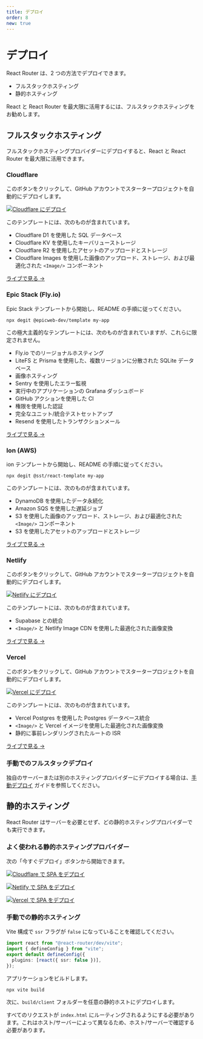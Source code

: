 ```yaml
---
title: デプロイ
order: 8
new: true
---
```


# デプロイ

React Router は、2 つの方法でデプロイできます。

- フルスタックホスティング
- 静的ホスティング

React と React Router を最大限に活用するには、フルスタックホスティングをお勧めします。

## フルスタックホスティング

フルスタックホスティングプロバイダーにデプロイすると、React と React Router を最大限に活用できます。

### Cloudflare

このボタンをクリックして、GitHub アカウントでスタータープロジェクトを自動的にデプロイします。

[![Cloudflare にデプロイ][cloudflare_button]][cloudflare]

このテンプレートには、次のものが含まれています。

- Cloudflare D1 を使用した SQL データベース
- Cloudflare KV を使用したキーバリューストレージ
- Cloudflare R2 を使用したアセットのアップロードとストレージ
- Cloudflare Images を使用した画像のアップロード、ストレージ、および最適化された `<Image/>` コンポーネント

[ライブで見る →](https://react-router-template.pages.dev)

### Epic Stack (Fly.io)

Epic Stack テンプレートから開始し、README の手順に従ってください。

```
npx degit @epicweb-dev/template my-app
```

この極大主義的なテンプレートには、次のものが含まれていますが、これらに限定されません。

- Fly.io でのリージョナルホスティング
- LiteFS と Prisma を使用した、複数リージョンに分散された SQLite データベース
- 画像ホスティング
- Sentry を使用したエラー監視
- 実行中のアプリケーションの Grafana ダッシュボード
- GitHub アクションを使用した CI
- 権限を使用した認証
- 完全なユニット/統合テストセットアップ
- Resend を使用したトランザクションメール

[ライブで見る →](https://react-router-template.fly.dev)

### Ion (AWS)

ion テンプレートから開始し、README の手順に従ってください。

```
npx degit @sst/react-template my-app
```

このテンプレートには、次のものが含まれています。

- DynamoDB を使用したデータ永続化
- Amazon SQS を使用した遅延ジョブ
- S3 を使用した画像のアップロード、ストレージ、および最適化された `<Image/>` コンポーネント
- S3 を使用したアセットのアップロードとストレージ

[ライブで見る →](#TODO)

### Netlify

このボタンをクリックして、GitHub アカウントでスタータープロジェクトを自動的にデプロイします。

[![Netlify にデプロイ][netlify_button]][netlify_spa]

このテンプレートには、次のものが含まれています。

- Supabase との統合
- `<Image/>` と Netlify Image CDN を使用した最適化された画像変換

[ライブで見る →](#TODO)

### Vercel

このボタンをクリックして、GitHub アカウントでスタータープロジェクトを自動的にデプロイします。

[![Vercel にデプロイ][vercel_button]][vercel_spa]

このテンプレートには、次のものが含まれています。

- Vercel Postgres を使用した Postgres データベース統合
- `<Image/>` と Vercel イメージを使用した最適化された画像変換
- 静的に事前レンダリングされたルートの ISR

[ライブで見る →](#TODO)

### 手動でのフルスタックデプロイ

独自のサーバーまたは別のホスティングプロバイダーにデプロイする場合は、[手動デプロイ](../guides/manual-deployment.md) ガイドを参照してください。

## 静的ホスティング

React Router はサーバーを必要とせず、どの静的ホスティングプロバイダーでも実行できます。

### よく使われる静的ホスティングプロバイダー

次の「今すぐデプロイ」ボタンから開始できます。

[![Cloudflare で SPA をデプロイ][cloudflare_button]][cloudflare_spa]

[![Netlify で SPA をデプロイ][netlify_button]][netlify_spa]

[![Vercel で SPA をデプロイ][vercel_button]][vercel_spa]

### 手動での静的ホスティング

Vite 構成で `ssr` フラグが `false` になっていることを確認してください。

```ts
import react from "@react-router/dev/vite";
import { defineConfig } from "vite";
export default defineConfig({
  plugins: [react({ ssr: false })],
});
```

アプリケーションをビルドします。

```shellscript
npx vite build
```

次に、`build/client` フォルダーを任意の静的ホストにデプロイします。

すべてのリクエストが `index.html` にルーティングされるようにする必要があります。これはホスト/サーバーによって異なるため、ホスト/サーバーで確認する必要があります。

[netlify_button]: https://www.netlify.com/img/deploy/button.svg
[netlify_spa]: https://app.netlify.com/start/deploy?repository=https://github.com/ryanflorence/templates&create_from_path=netlify-spa
[netlify_spa]: https://app.netlify.com/start/deploy?repository=https://github.com/ryanflorence/templates&create_from_path=netlify
[vercel_button]: https://vercel.com/button
[vercel_spa]: https://vercel.com/new/clone?repository-url=https://github.com/ryanflorence/templates/tree/main/vercel-spa
[cloudflare_button]: https://deploy.workers.cloudflare.com/button
[cloudflare_spa]: https://deploy.workers.cloudflare.com/?url=https://github.com/ryanflorence/templates/tree/main/cloudflare-spa
[cloudflare]: https://deploy.workers.cloudflare.com/?url=https://github.com/ryanflorence/templates/tree/main/cloudflare

